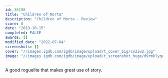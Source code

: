 ```yaml
---
id: 36198
title: "Children of Morta"
description: "Children of Morta - Review"
score: 8
date: "2019-10-15"
completed: FALSE
awards: []
modified_date: "2022-07-04"
screenshots: []
cover: "//images.igdb.com/igdb/image/upload/t_cover_big/co2iw2.jpg"
image: "//images.igdb.com/igdb/image/upload/t_screenshot_huge/d9rmklyqe0svtcvizmbu.jpg"
---
```

A good roguelite that makes great use of story.